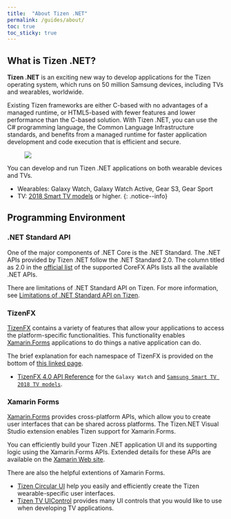 ```yaml
---
title:  "About Tizen .NET"
permalink: /guides/about/
toc: true
toc_sticky: true
---
```


## What is Tizen .NET?
**Tizen .NET** is an exciting new way to develop applications for the Tizen operating system, which runs on 50 million Samsung devices, including TVs and wearables, worldwide.

Existing Tizen frameworks are either C-based with no advantages of a managed runtime, or HTML5-based with fewer features and lower performance than the C-based solution. With Tizen .NET, you can use the C# programming language, the Common Language Infrastructure standards, and benefits from a managed runtime for faster application development and code execution that is efficient and secure.

<figure>
    <img src="{{site.url}}{{site.baseurl}}/assets/images/guides/cs_overview.png">
</figure>

You can develop and run Tizen .NET applications on both wearable devices and TVs. <br/>
  - Wearables: Galaxy Watch, Galaxy Watch Active, Gear S3, Gear Sport
  - TV: [2018 Smart TV models](https://developer.samsung.com/tv/develop/specifications/tv-model-groups) or higher.
  {: .notice--info}



## Programming Environment

### .NET Standard API
One of the major components of .NET Core is the .NET Standard. The .NET APIs provided by Tizen .NET follow the .NET Standard 2.0. The column titled as 2.0 in the [official list](https://docs.microsoft.com/en-us/dotnet/standard/net-standard) of the supported CoreFX APIs lists all the available .NET APIs.

There are limitations of .NET Standard API on Tizen. For more information, see [Limitations of .NET Standard API on Tizen](https://developer.tizen.org/development/api-reference/.net-application/limitations-.net-standard-api-on-tizen).

### TizenFX
[TizenFX](https://github.com/Samsung/TizenFX) contains a variety of features that allow your applications to access the platform-specific functionalities. This functionality enables [Xamarin.Forms](https://docs.microsoft.com/en-us/xamarin/xamarin-forms/get-started/) applications to do things a native application can do.

The brief explanation for each namespace of TizenFX is provided on the bottom of [this linked page](https://developer.tizen.org/development/api-reference/.net-application). <br/>
- [TizenFX 4.0 API Reference](https://samsung.github.io/TizenFX/API4/) for the `Galaxy Watch` and [`Samsung Smart TV 2018 TV models`](https://developer.samsung.com/tv/develop/specifications/tv-model-groups).

### Xamarin Forms
[Xamarin.Forms](https://docs.microsoft.com/en-us/xamarin/xamarin-forms/get-started/) provides cross-platform APIs, which allow you to create user interfaces that can be shared across platforms. The Tizen.NET Visual Studio extension enables Tizen support for Xamarin.Forms.

You can efficiently build your Tizen .NET application UI and its supporting logic using the Xamarin.Forms APIs. Extended details for these APIs are available on the [Xamarin Web site](https://docs.microsoft.com/en-us/dotnet/api/Xamarin.Forms?view=xamarin-forms).

There are also the helpful extentions of Xamarin Forms. 
 - [Tizen Circular UI]({{site.url}}{{site.baseurl}}/resources/SamsungWearables#tizen-circular-ui-apis) help you easily and efficiently create the Tizen wearable-specific user interfaces.
 - [Tizen TV UIControl]({{site.url}}{{site.baseurl}}/resources/SamsungSmartTV#tizen-tv-uicontrols) provides many UI controls that you would like to use when developing TV applications.
